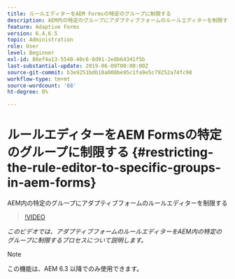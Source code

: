 ```yaml
---
title: ルールエディターをAEM Formsの特定のグループに制限する
description: AEM内の特定のグループにアダプティブフォームのルールエディターを制限する
feature: Adaptive Forms
version: 6.4,6.5
topic: Administration
role: User
level: Beginner
exl-id: 86ef4a13-5540-40c6-8d91-2e8b64341f5b
last-substantial-update: 2019-06-09T00:00:00Z
source-git-commit: b3e9251bdb18a008be95c1fa9e5c79252a74fc98
workflow-type: tm+mt
source-wordcount: '68'
ht-degree: 0%

---
```


# ルールエディターをAEM Formsの特定のグループに制限する {#restricting-the-rule-editor-to-specific-groups-in-aem-forms}

AEM内の特定のグループにアダプティブフォームのルールエディターを制限する

>[!VIDEO](https://video.tv.adobe.com/v/19470?quality=12&learn=on)

*このビデオでは、アダプティブフォームのルールエディターをAEM内の特定のグループに制限するプロセスについて説明します。*

>[!NOTE]
>
>この機能は、AEM 6.3 以降でのみ使用できます。
